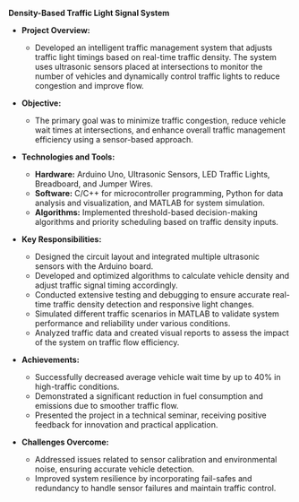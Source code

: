 **Density-Based Traffic Light Signal System**

- **Project Overview:**
   - Developed an intelligent traffic management system that adjusts traffic light timings based on real-time traffic density. The system uses ultrasonic sensors placed at intersections to monitor the number of vehicles and dynamically control traffic lights to reduce congestion and improve flow.

- **Objective:**
   - The primary goal was to minimize traffic congestion, reduce vehicle wait times at intersections, and enhance overall traffic management efficiency using a sensor-based approach.

- **Technologies and Tools:**
   - **Hardware:** Arduino Uno, Ultrasonic Sensors, LED Traffic Lights, Breadboard, and Jumper Wires.
   - **Software:** C/C++ for microcontroller programming, Python for data analysis and visualization, and MATLAB for system simulation.
   - **Algorithms:** Implemented threshold-based decision-making algorithms and priority scheduling based on traffic density inputs.

- **Key Responsibilities:**
   - Designed the circuit layout and integrated multiple ultrasonic sensors with the Arduino board.
   - Developed and optimized algorithms to calculate vehicle density and adjust traffic signal timing accordingly.
   - Conducted extensive testing and debugging to ensure accurate real-time traffic density detection and responsive light changes.
   - Simulated different traffic scenarios in MATLAB to validate system performance and reliability under various conditions.
   - Analyzed traffic data and created visual reports to assess the impact of the system on traffic flow efficiency.
  
- **Achievements:**
   - Successfully decreased average vehicle wait time by up to 40% in high-traffic conditions.
   - Demonstrated a significant reduction in fuel consumption and emissions due to smoother traffic flow.
   - Presented the project in a technical seminar, receiving positive feedback for innovation and practical application.

- **Challenges Overcome:**
   - Addressed issues related to sensor calibration and environmental noise, ensuring accurate vehicle detection.
   - Improved system resilience by incorporating fail-safes and redundancy to handle sensor failures and maintain traffic control.

